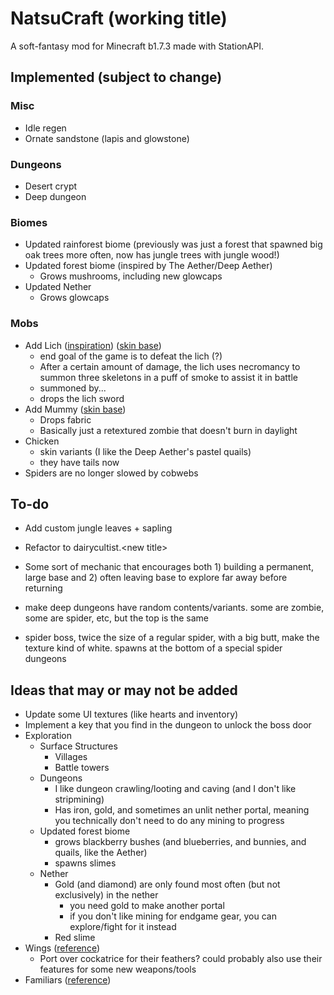 # NatsuCraft (working title)

A soft-fantasy mod for Minecraft b1.7.3 made with StationAPI.

## Implemented (subject to change)

[//]: # (My goal for this mod is to cut down on the survival aspect of beta Minecraft, and flesh out the exploration aspect &#40;which I find more fun&#41;.)
[//]: # (I like customization)
[//]: # (I like RPG mechanics)
[//]: # (I like dungeons)
[//]: # (I like resource gathering)
[//]: # (Add a character development system into minecraft)
[//]: # (with skills and stuff)
[//]: # (honestly I should really just keep things simple)
[//]: # (I go so overboard adding stuff that's not really overtly fun)
[//]: # (I should just... add a bunch of dungeons and biomes)
[//]: # (I just wanna come across a strange cobblestone monument in Minecraft beta and explore its hallways :<)

### Misc

- Idle regen
- Ornate sandstone (lapis and glowstone)

### Dungeons

- Desert crypt
- Deep dungeon

### Biomes

- Updated rainforest biome (previously was just a forest that spawned big oak trees more often, now has jungle trees with jungle wood!)
- Updated forest biome (inspired by The Aether/Deep Aether)
  - Grows mushrooms, including new glowcaps
- Updated Nether
  - Grows glowcaps

### Mobs

- Add Lich ([inspiration](https://the-grimoire-of-gaia.fandom.com/wiki/Bone_Knight)) ([skin base](https://namemc.com/skin/adcc6eab0088f51e))
  - end goal of the game is to defeat the lich (?)
  - After a certain amount of damage, the lich uses necromancy to summon three skeletons in a puff of smoke to assist it in battle
  - summoned by...
  - drops the lich sword
- Add Mummy ([skin base](https://www.minecraftskins.com/skin/22900078/mummy/))
  - Drops fabric
  - Basically just a retextured zombie that doesn't burn in daylight
- Chicken
  - skin variants (I like the Deep Aether's pastel quails)
  - they have tails now
- Spiders are no longer slowed by cobwebs

## To-do

- Add custom jungle leaves + sapling
- Refactor to dairycultist.\<new title>
- Some sort of mechanic that encourages both 1) building a permanent, large base and 2) often leaving base to explore far away before returning

- make deep dungeons have random contents/variants. some are zombie, some are spider, etc, but the top is the same
- spider boss, twice the size of a regular spider, with a big butt, make the texture kind of white. spawns at the bottom of a special spider dungeons

## Ideas that may or may not be added

- Update some UI textures (like hearts and inventory)
- Implement a key that you find in the dungeon to unlock the boss door
- Exploration
  - Surface Structures
    - Villages
    - Battle towers
  - Dungeons
    - I like dungeon crawling/looting and caving (and I don't like stripmining)
    - Has iron, gold, and sometimes an unlit nether portal, meaning you technically don't need to do any mining to progress
  - Updated forest biome
    - grows blackberry bushes (and blueberries, and bunnies, and quails, like the Aether)
    - spawns slimes
  - Nether
    - Gold (and diamond) are only found most often (but not exclusively) in the nether
      - you need gold to make another portal
      - if you don't like mining for endgame gear, you can explore/fight for it instead
    - Red slime
- Wings ([reference](https://www.curseforge.com/minecraft/mc-mods/simple-flight))
  - Port over cockatrice for their feathers? could probably also use their features for some new weapons/tools
- Familiars ([reference](https://www.curseforge.com/minecraft/mc-mods/touhou-little-maid))